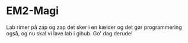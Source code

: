 # EM2-Magi
Lab rimer på zap og zap det sker i en kælder og det gør programmering også, og nu skal vi lave lab i gihub. Go' dag derude!
